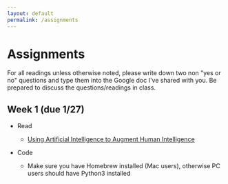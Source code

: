 ```yaml
---
layout: default
permalink: /assignments
---
```


# Assignments

For all readings unless otherwise noted, please write down two non "yes or no" questions and type them into the Google doc I've shared with you. Be prepared to discuss the questions/readings in class.


## Week 1 (due 1/27)
* Read
  * [Using Artificial Intelligence to Augment Human Intelligence](https://distill.pub/2017/aia/)

* Code
  * Make sure you have Homebrew installed (Mac users), otherwise PC users should have Python3 installed
